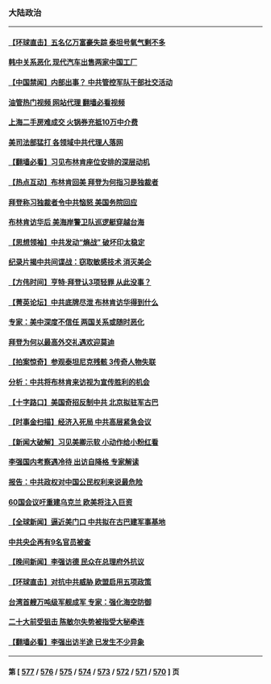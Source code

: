 ### 大陆政治
---
#### [【环球直击】五名亿万富豪失踪 泰坦号氧气剩不多](../../pages/ncid277/n14020634.md?06222045) 
#### [韩中关系恶化 现代汽车出售两家中国工厂](../../pages/ncid277/n14020864.md?06222045) 
#### [【中国禁闻】内部出事？ 中共管控军队干部社交活动](../../pages/ncid277/n14020630.md?06222045) 
#### [油管热门视频 网站代理 翻墙必看视频](http://138.2.39.72:81/youtube.html?epic-marker?06222045)
#### [上海二手房难成交 火锅券充抵10万中介费](../../pages/ncid277/n14020830.md?06222045) 
#### [美司法部猛打 各领域中共代理人落网](../../pages/ncid277/n14020801.md?06222045) 
#### [【翻墙必看】习见布林肯座位安排的深层动机](../../pages/ncid277/n14020740.md?06222045) 
#### [【热点互动】布林肯回美 拜登为何指习是独裁者](../../pages/ncid277/n14020678.md?06222045) 
#### [拜登称习独裁者令中共恼怒 美国务院回应](../../pages/ncid277/n14020722.md?06222045) 
#### [布林肯访华后 美海岸警卫队巡逻艇穿越台海](../../pages/ncid277/n14020701.md?06222045) 
#### [【思想领袖】中共发动“熵战” 破坏印太稳定](../../pages/ncid277/n14003899.md?06222045) 
#### [纪录片揭中共间谍战：窃取敏感技术 消灭美企](../../pages/ncid277/n14020544.md?06222045) 
#### [【方伟时间】亨特‧拜登认3项轻罪 从此没事？](../../pages/ncid277/n14020662.md?06222045) 
#### [【菁英论坛】中共底牌尽泄 布林肯访华得到什么](../../pages/ncid277/n14020572.md?06222045) 
#### [专家：美中深度不信任 两国关系或随时恶化](../../pages/ncid277/n14020592.md?06222045) 
#### [拜登为何以最高外交礼遇欢迎莫迪](../../pages/ncid277/n14020535.md?06222045) 
#### [【拍案惊奇】参观泰坦尼克残骸 3传奇人物失联](../../pages/ncid277/n14020520.md?06222045) 
#### [分析：中共将布林肯来访视为宣传胜利的机会](../../pages/ncid277/n14020556.md?06222045) 
#### [【十字路口】美国奇招反制中共 北京拟驻军古巴](../../pages/ncid277/n14020349.md?06222045) 
#### [【时事金扫描】经济入死局 中共高层紧急会议](../../pages/ncid277/n14020413.md?06222045) 
#### [【新闻大破解】习见美卿示软 小动作给小粉红看](../../pages/ncid277/n14020368.md?06222045) 
#### [李强国内考察遇冷待 出访自降格 专家解读](../../pages/ncid277/n14020357.md?06222045) 
#### [报告：中共政权对中国公民权利来说最危险](../../pages/ncid277/n14020484.md?06222045) 
#### [60国会议吁重建乌克兰 欧美将注入巨资](../../pages/ncid277/n14020395.md?06222045) 
#### [【全球新闻】逼近美门口 中共拟在古巴建军事基地](../../pages/ncid277/n14020188.md?06222045) 
#### [中共央企再有9名官员被查](../../pages/ncid277/n14020277.md?06222045) 
#### [【晚间新闻】李强访德 民众在总理府外抗议](../../pages/ncid277/n14020187.md?06222045) 
#### [【环球直击】对抗中共威胁 欧盟启用五项政策](../../pages/ncid277/n14019784.md?06222045) 
#### [台湾首艘万吨级军舰成军 专家：强化海空防御](../../pages/ncid277/n14019611.md?06222045) 
#### [二十大前受狙击 陈敏尔失势被指受大秘牵连](../../pages/ncid277/n14020038.md?06222045) 
#### [【翻墙必看】李强出访半途 已发生不少异象](../../pages/ncid277/n14019964.md?06222045) 

---
#### 第 [ [577](./577.md?06222045) / [576](./576.md?06222045) / [575](./575.md?06222045) / [574](./574.md?06222045) / [573](./573.md?06222045) / [572](./572.md?06222045) / [571](./571.md?06222045) / [570](./570.md?06222045) ] 页
